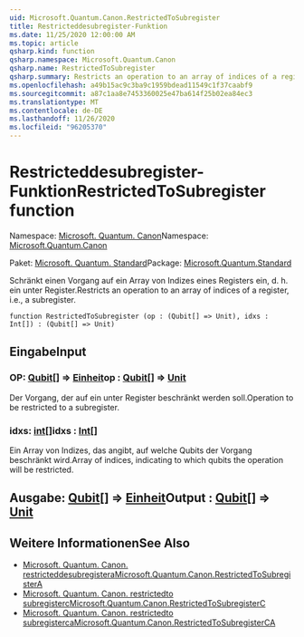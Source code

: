 ```yaml
---
uid: Microsoft.Quantum.Canon.RestrictedToSubregister
title: Restricteddesubregister-Funktion
ms.date: 11/25/2020 12:00:00 AM
ms.topic: article
qsharp.kind: function
qsharp.namespace: Microsoft.Quantum.Canon
qsharp.name: RestrictedToSubregister
qsharp.summary: Restricts an operation to an array of indices of a register, i.e., a subregister.
ms.openlocfilehash: a49b15ac9c3ba9c1959bdead11549c1f37caabf9
ms.sourcegitcommit: a87c1aa8e7453360025e47ba614f25b02ea84ec3
ms.translationtype: MT
ms.contentlocale: de-DE
ms.lasthandoff: 11/26/2020
ms.locfileid: "96205370"
---
```

# <a name="restrictedtosubregister-function"></a><span data-ttu-id="1953d-102">Restricteddesubregister-Funktion</span><span class="sxs-lookup"><span data-stu-id="1953d-102">RestrictedToSubregister function</span></span>

<span data-ttu-id="1953d-103">Namespace: [Microsoft. Quantum. Canon](xref:Microsoft.Quantum.Canon)</span><span class="sxs-lookup"><span data-stu-id="1953d-103">Namespace: [Microsoft.Quantum.Canon](xref:Microsoft.Quantum.Canon)</span></span>

<span data-ttu-id="1953d-104">Paket: [Microsoft. Quantum. Standard](https://nuget.org/packages/Microsoft.Quantum.Standard)</span><span class="sxs-lookup"><span data-stu-id="1953d-104">Package: [Microsoft.Quantum.Standard](https://nuget.org/packages/Microsoft.Quantum.Standard)</span></span>


<span data-ttu-id="1953d-105">Schränkt einen Vorgang auf ein Array von Indizes eines Registers ein, d. h. ein unter Register.</span><span class="sxs-lookup"><span data-stu-id="1953d-105">Restricts an operation to an array of indices of a register, i.e., a subregister.</span></span>

```qsharp
function RestrictedToSubregister (op : (Qubit[] => Unit), idxs : Int[]) : (Qubit[] => Unit)
```


## <a name="input"></a><span data-ttu-id="1953d-106">Eingabe</span><span class="sxs-lookup"><span data-stu-id="1953d-106">Input</span></span>

### <a name="op--qubit--unit"></a><span data-ttu-id="1953d-107">OP: [Qubit](xref:microsoft.quantum.lang-ref.qubit)[] => [Einheit](xref:microsoft.quantum.lang-ref.unit)</span><span class="sxs-lookup"><span data-stu-id="1953d-107">op : [Qubit](xref:microsoft.quantum.lang-ref.qubit)[] => [Unit](xref:microsoft.quantum.lang-ref.unit)</span></span> 

<span data-ttu-id="1953d-108">Der Vorgang, der auf ein unter Register beschränkt werden soll.</span><span class="sxs-lookup"><span data-stu-id="1953d-108">Operation to be restricted to a subregister.</span></span>


### <a name="idxs--int"></a><span data-ttu-id="1953d-109">idxs: [int](xref:microsoft.quantum.lang-ref.int)[]</span><span class="sxs-lookup"><span data-stu-id="1953d-109">idxs : [Int](xref:microsoft.quantum.lang-ref.int)[]</span></span>

<span data-ttu-id="1953d-110">Ein Array von Indizes, das angibt, auf welche Qubits der Vorgang beschränkt wird.</span><span class="sxs-lookup"><span data-stu-id="1953d-110">Array of indices, indicating to which qubits the operation will be restricted.</span></span>



## <a name="output--qubit--unit"></a><span data-ttu-id="1953d-111">Ausgabe: [Qubit](xref:microsoft.quantum.lang-ref.qubit)[] => [Einheit](xref:microsoft.quantum.lang-ref.unit)</span><span class="sxs-lookup"><span data-stu-id="1953d-111">Output : [Qubit](xref:microsoft.quantum.lang-ref.qubit)[] => [Unit](xref:microsoft.quantum.lang-ref.unit)</span></span> 



## <a name="see-also"></a><span data-ttu-id="1953d-112">Weitere Informationen</span><span class="sxs-lookup"><span data-stu-id="1953d-112">See Also</span></span>

- [<span data-ttu-id="1953d-113">Microsoft. Quantum. Canon. restricteddesubregistera</span><span class="sxs-lookup"><span data-stu-id="1953d-113">Microsoft.Quantum.Canon.RestrictedToSubregisterA</span></span>](xref:Microsoft.Quantum.Canon.RestrictedToSubregisterA)
- [<span data-ttu-id="1953d-114">Microsoft. Quantum. Canon. restrictedto subregisterc</span><span class="sxs-lookup"><span data-stu-id="1953d-114">Microsoft.Quantum.Canon.RestrictedToSubregisterC</span></span>](xref:Microsoft.Quantum.Canon.RestrictedToSubregisterC)
- [<span data-ttu-id="1953d-115">Microsoft. Quantum. Canon. restrictedto subregisterca</span><span class="sxs-lookup"><span data-stu-id="1953d-115">Microsoft.Quantum.Canon.RestrictedToSubregisterCA</span></span>](xref:Microsoft.Quantum.Canon.RestrictedToSubregisterCA)